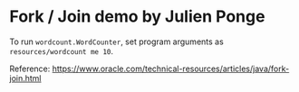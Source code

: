 # Fork / Join demo by Julien Ponge

To run `wordcount.WordCounter`, set program arguments as `resources/wordcount me 10`.

Reference: https://www.oracle.com/technical-resources/articles/java/fork-join.html
